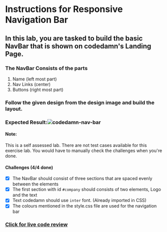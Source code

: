 # Instructions for Responsive Navigation Bar

## In this lab, you are tasked to build the basic NavBar that is shown on codedamn's Landing Page.

### The NavBar Consists of the parts

1. Name (left most part)
2. Nav Links (center)
3. Buttons (right most part)

### Follow the given design from the design image and build the layout.

### Expected Result:![codedamn-nav-bar](https://github.com/selimbiber/30Day30Project-HTML5-CSS3-Challenges/assets/117529414/8c4cffc9-1ea6-4a85-995c-17091b5b350e)

#### Note:

This is a self assessed lab. There are not test cases available for this exercise lab. You would have to manually check the challenges when you're done.

#### Challenges (4/4 done)

- [x] The NavBar should consist of three sections that are spaced evenly between the elements
- [x] The first section with id `#company` should consists of two elements, Logo and the text
- [x] Text codedamn should use `inter` font. (Already imported in CSS)
- [x] The colours mentioned in the style.css file are used for the navigation bar

### [Click for live code review](https://htmlpreview.github.io/?https://github.com/selimbiber/30Day30Project-HTML5-CSS3-Challenges/blob/main/Day03-navigation-bar/index.html)
